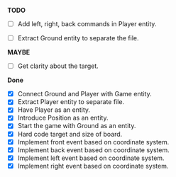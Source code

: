 **TODO**

  - [ ] Add left, right, back commands in Player entity.
  - [ ] Extract Ground entity to separate the file.
  


**MAYBE**
  - [ ] Get clarity about the target.


**Done**

- [x] Connect Ground and Player with Game entity.
- [x] Extract Player entity to separate file.
- [x] Have Player as an entity.
- [x] Introduce Position as an entity.
- [x] Start the game with Ground as an entity.
- [x] Hard code target and size of board.
- [x] Implement front event based on coordinate system.
- [x] Implement back event based on coordinate system.
- [x] Implement left event based on coordinate system.
- [x] Implement right event based on coordinate system.
